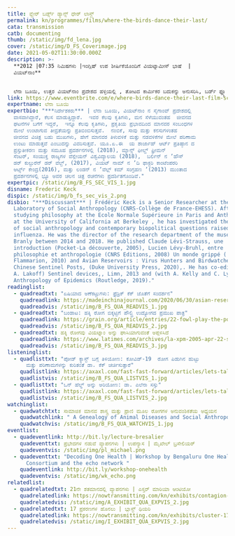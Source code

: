 ```yaml
---
title: ವ್ಹೇರ್ ಬರ್ಡ್ಸ್‌ ಡ್ಯಾನ್ಸ್‌ ಧೇರ್‌ ಲಾಸ್ಟ್‌
permalink: kn/programmes/films/where-the-birds-dance-their-last/
cata: transmission
catb: documenting
thumb: /static/img/fd_lena.jpg
cover: /static/img/D_FS_Coverimage.jpg
date: 2021-05-02T11:30:00.000Z
description: >-
  **2012 |07:35 ನಿಮಿಷಗಳು |ಇಂಗ್ಲಿಷ್‌ ಉಪ ಶೀರ್ಷಿಕೆಯೊಂದಿಗೆ ವಿಯಟ್ನಾಮೀಸ್‌ ಭಾಷೆ  |
  ವಿಯಟ್‌ನಾಂ‌**


  ಲೆನಾ ಬೂಯಿ, ಉತ್ತರ ವಿಯಟ್‌ನಾಂ ಪ್ರದೇಶದ ಹಳ್ಳಿಯಲ್ಲಿ , ತೋಟದ ಕಾರ್ಮಿಕರ ಬದುಕನ್ನು ಅನುಸರಿಸಿ, ಬರ್ಡ್‌ ಫ್ಲ್ಯೂ ರೋಗವನ್ನು ಕುರಿತಂತೆ ಪ್ರಮುಖ ಅಂಶಗಳನ್ನು ತೆರೆಯ ಮೇಲೆ ತಂದಿದ್ದಾರೆ. ಈ ಕಾರ್ಮಿಕರು, ಬಾತುಕೋಳಿಯ ಪುಕ್ಕಗಳನ್ನು ಬೇರ್ಪಡಿಸಿ, ಚೀನಾ ದೇಶಕ್ಕೆ ರಫ್ತು ಮಾಡುತ್ತಾರೆ.  2005 ರಲ್ಲಿ, ಬರ್ಡ್‌ ಫ್ಲ್ಯೂ ರೋಗವು, ಪಿಡುಗಿನ ರೂಪ ತಾಳಿ ಎಲ್ಲ ಕಡೆ ಹರಡಿದಾಗ, ಚೀನಾ ದೇಶವು ಬಾತುಕೋಳಿಯ ಪುಕ್ಕಗಳ ಆಮದನ್ನು ರದ್ದು ಪಡಿಸುತ್ತದೆ. ಈ ಪ್ರಕರಣದಿಂದಾಗಿ, ತೋಟದ ಕಾರ್ಮಿಕರು ಏನೆಲ್ಲಾ ಕಷ್ಟಗಳಿಗೆ ಗುರಿಯಾಗುತ್ತಾರೆ ಎಂಬುದನ್ನು, ಈ ಚಲನ ಚಿತ್ರದ ಮೂಲಕ, ಚಿತ್ರ ನಿರ್ದೇಶಕರು ಬೆಳಕಿಗೆ ತಂದಿದ್ದಾರೆ. ಪ್ರಾಣಿ ಪಕ್ಷಿಗಳನ್ನು ಮತ್ತು ಅವುಗಳಿಂದ ಉತ್ಪಾದಿಸಿದ ಪದಾರ್ಥಗಳನ್ನು, ಆಹಾರವಾಗಿ ಸೇವಿಸುವುದರಿಂದ ಸಂಭವಿಸುವ ಪರಿಣಾಮಗಳು, ಗ್ರಾಮೀಣ ಭೂ-ಪ್ರದೇಶಗಳ ಬದಲಾವಣೆಗಳು ಹಾಗೂ ಅನಾರೋಗ್ಯದ ಅಂಶವನ್ನೂ ಮೀರಿ ರೋಗಗಳಿಂದಾಗಿ ಮಾನವರ ಮೇಲೆ ಉಂಟಾಗುವ ಪ್ರಭಾವಗಳು, ಮುಂತಾದ ಹಲವು ವಿಷಯಗಳನ್ನು,  ‘ವ್ಹೇರ್ ಬರ್ಡ್ಸ್‌ ಡ್ಯಾನ್ಸ್‌ ಧೇರ್‌ ಲಾಸ್ಟ್‌‌ʼ , ಚಿತ್ರವು, ಪ್ರತಿಬಿಂಬಿಸುತ್ತದೆ.
link: https://www.eventbrite.com/e/where-birds-dance-their-last-film-screening-discussion-registration-145820558215
expertname: ಲೆನಾ ಬೂಯಿ
expertbio: "***ನಿರ್ದೇಶಕರು*** | ಲೆನಾ ಬೂಯಿ, ವಿಯಟ್‌ನಾಂ ನ ಸೈಗಾಂವ್‌ ಪ್ರದೇಶದಲ್ಲಿ
  ವಾಸವಾಗಿದ್ದಾರೆ, ಕೆಲಸ ಮಾಡುತ್ತಿದ್ದಾರೆ.  ಇವರ ಕೆಲವು ಕೃತಿಗಳು, ಮನ ಸೆಳೆಯುವಂತಹ  ಜೀವನದ
  ಘಟನೆಗಳ ಬಗೆಗೆ ಇದ್ದರೆ,  ಇನ್ನೂ ಕೆಲವು ಕೃತಿಗಳು, ಪ್ರಕೃತಿಯ ಪ್ರಭಾವದಿಂದ ಮಾನವರ ಸಂಬಂಧಗಳ
  ಮೇಲೆ ಉಂಟಾಗುವ ತೀವ್ರತೆಯನ್ನು ಪ್ರತಿಬಿಂಬಿಸುತ್ತವೆ.  ನಂಬಿಕೆ, ಸಾವು ಮತ್ತು ಕನಸುಗಳಂತಹ 
  ಜೀವನದ ವಿಚಿತ್ರ ಬಹು ಮುಖಗಳು, ಹೇಗೆ ಮಾನವರ ತಿಳುವಳಿಕೆ ಮತ್ತು ನಡವಳಿಕೆಗಳ ಮೇಲೆ ಪರಿಣಾಮ
  ಉಂಟು ಮಾಡುತ್ತವೆ ಎಂಬುದನ್ನು ವಿವರಿಸುತ್ತವೆ. ಯೂ.ಏ.ಈ  ಯ ಶಾರ್ಜಾಹ್‌ ಆರ್ಟ್‌ ಪ್ರತಿಷ್ಠಾನ ದ
  ಪ್ರಸ್ತುತೀಕರಣ ಮತ್ತು ಸಮೂಹ ಪ್ರದರ್ಶನಗಳಲ್ಲಿ (2018), ಮ್ಯಾನ್ಸ್‌ ಫೀಲ್ಡ್‌ ಫ್ರೀಮನ್‌
  ಸೆಂಟರ್‌, ಸಂಯುಕ್ತ ರಾಜ್ಯಗಳ ವೆಸ್ಲೇಯನ್‌ ವಿಶ್ವವಿದ್ಯಾಲಯ (2018),  ಬರ್ಲಿನ್‌ ನ ʼಹೌಸ್‌
  ಡರ್‌ ಕುಲ್ಟುರೆನ್‌ ಡರ್‌ ವೆಲ್ಟ್‌, (2017), ವಿಯಟ್‌ ನಾಮ್‌ ನ ʼದಿ ಫಾಕ್ಟರಿ ಕಾಂಟೆಂಪರರಿ
  ಆರ್ಟ್ಸ್‌ ಕೇಂದ್ರ(2016), ಮತ್ತು ಲಂಡನ್‌ ನ ʼವೆಲ್ಲ್‌ ಕಮ್‌ ಸಂಗ್ರಹಣ ʼ(2013) ಮುಂತಾದ
  ಪ್ರದರ್ಶನಗಳಲ್ಲಿ ಭ್ಯೂ ಅವರ ಚಲನ ಚಿತ್ರ ರಚನೆಗಳು ಪ್ರದರ್ಶಿತಗೊಂಡಿವೆ."
expertpic: /static/img/B_FS_SEC_VIS_1.jpg
disname: Frederic Keck
dispic: /static/img/b_fs_sec_vis_2.png
disbio: "***Discussant*** | Frédéric Keck is a Senior Researcher at the
  Laboratory of Social Anthropology (CNRS-Collège de France-EHESS). After
  studying philosophy at the Ecole Normale Supérieure in Paris and Anthropology
  at the University of California at Berkeley , he has investigated the history
  of social anthropology and contemporary biopolitical questions raised by avian
  influenza. He was the director of the research department of the musée du quai
  Branly between 2014 and 2018. He published Claude Lévi-Strauss, une
  introduction (Pocket-La découverte, 2005), Lucien Lévy-Bruhl, entre
  philosophie et anthropologie (CNRS Editions, 2008) Un monde grippé (
  Flammarion, 2010) and Avian Reservoirs : Virus Hunters and Birdwatchers in
  Chinese Sentinel Posts, (Duke University Press, 2020),. He has co-edited (with
  A. Lakoff) Sentinel devices,, Limn, 2013 and (with A. Kelly and C. Lynteris)
  Anthropology of Epidemics (Routledge, 2019)."
readinglist:
  - quadreadtxt: "ಏಷಿಯಾದ ಅಣೆಕಟ್ಟುಗಳು: ಫ್ರೆಡ್ರಿಕ್‌ ಕೆಕ್‌ ಜೊತೆಗೆ ಸಂದರ್ಶನ"
    quadreadlink: https://madeinchinajournal.com/2020/06/30/asian-reservoirs-a-conversation-with-frederic-keck/
    quadreadvis: /static/img/B_FS_QUA_READVIS_1.jpg
  - quadreadtxt: "ಬಂಡಾಟ: ಹಕ್ಕಿ ರೋಗ ಬಿಕ್ಕಟ್ಟಿಗೆ ಪೌಲ್ಟ್ರಿ ಉದ್ಯೋಗದ ಪ್ರಮುಖ ಪಾತ್ರ"
    quadreadlink: https://grain.org/article/entries/22-fowl-play-the-poultry-industry-s-central-role-in-the-bird-flu-crisis
    quadreadvis: /static/img/B_FS_QUA_READVIS_2.jpg
  - quadreadtxt: ಹಕ್ಕಿ ರೋಗವು ವಿಯಟ್ನಾಂ ಅನ್ನು ಘಾಸಿಯಾಗುವಂತೆ ಅಪ್ಪಳಿಸಿದೆ
    quadreadlink: https://www.latimes.com/archives/la-xpm-2005-apr-22-sci-vietflu22-story.html
    quadreadvis: /static/img/B_FS_QUA_READVIS_3.jpg
listeninglist:
  - quadlisttxt: "ಪೋಡ್‌ ಕ್ಯಾಸ್ಟ್‌ ಬಗ್ಗೆ ತಿಳಿಯೋಣ: ಕೋವಿಡ್-19‌  ರೋಗ ಪಿಡುಗಿನ ಹುಟ್ಟು
      ಮತ್ತು ಪರಿಣಾಮಗಳನ್ನು ಕುರಿತಂತೆ ಡಾ. ಕೆಕ್‌ ಚರ್ಚಿಸುತ್ತಾರೆ"
    quadlistlink: https://axaxl.com/fast-fast-forward/articles/lets-talk-podcast-dr-keck-discusses-the-origins-and-implications-of-the-covid-19-pandemic
    quadlistvis: /static/img/B_FS_QUA_LISTVIS_1.jpg
  - quadlisttxt: "ಒನ್‌ ಹೆಲ್ಥ್‌ ಅನ್ನು ಅರಿಯೋಣ: ಡಾ. ಎಲೆನಾ ಸಸ್ಸು"
    quadlistlink: https://axaxl.com/fast-fast-forward/articles/lets-talk-podcast-dr-keck-discusses-the-origins-and-implications-of-the-covid-19-pandemic
    quadlistvis: /static/img/B_FS_QUA_LISTVIS_2.jpg
watchinglist:
  - quadwatchtxt: ಸಾಮಾಜಿಕ ಮಾನವ ಶಾಸ್ತ್ರ ಮತ್ತು ಪ್ರಾಣಿ ಮೂಲ ರೋಗಗಳ ಅನುವಂಶಿಕತೆಯ ಅಧ್ಯಯನ
    quadwatchlink: " A Genealogy of Animal Diseases and Social Anthropology"
    quadwatchvis: /static/img/B_FS_QUA_WATCHVIS_1.jpg
eventlist:
  - quadeventlink: http://bit.ly/lecture-bresalier
    quadeventtxt: ಪ್ರಭೇದಗಳ ನಡುವೆ ವ್ಯಾಪನಗಳು | ಉಪನ್ಯಾಸ | ಮೈಖೇಲ್‌ ಬ್ರಸೇಲಿಯರ್‌
    quadeventvis: /static/img/pl_michael.png
  - quadeventtxt: "Decoding One Health | Workshop by Bengaluru One Health City
      Consortium and the echo network "
    quadeventlink: http://bit.ly/workshop-onehealth
    quadeventvis: /static/img/wk_echo.png
relatedlist:
  - quadrelatedtxt: 21ನೇ ಶತಮಾನದಲ್ಲಿ ವ್ಯಾಪನಗಳು | ಎಸ್ತರ್‌ ಮಾರಿಯಾ ಆಂಟಿಯೋ
    quadrelatedlink: https://nowtransmitting.com/kn/exhibits/contagion-21st-century/
    quadrelatedvis: /static/img/A_EXHIBIT_QUA_EXPVIS_2.jpg
  - quadrelatedtxt: 17 ಪ್ರಕರಣಗಳ ಹೊನಲು | ಬ್ಲಾಸ್ಟ್‌ ಥಿಯರಿ
    quadrelatedlink: https://nowtransmitting.com/kn/exhibits/cluster-17-cases/
    quadrelatedvis: /static/img/I_EXHIBIT_QUA_EXPVIS_2.jpg
---
```

